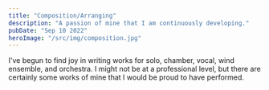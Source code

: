 ```yaml
---
title: "Composition/Arranging"
description: "A passion of mine that I am continuously developing."
pubDate: "Sep 10 2022"
heroImage: "/src/img/composition.jpg"
---
```


I've begun to find joy in writing works for solo, chamber, vocal, wind ensemble, and orchestra. I might not be at a professional level, but there are certainly some works of mine that I would be proud to have performed.